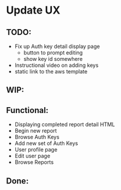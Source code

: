 # Update UX

## TODO:
- Fix up Auth key detail display page
    - button to prompt editing
    - show key id somewhere
- Instructional video on adding keys
- static link to the aws template

## WIP:

## Functional:
- Displaying completed report detail HTML
- Begin new report
- Browse Auth Keys
- Add new set of Auth Keys
- User profile page
- Edit user page
- Browse Reports

## Done:

